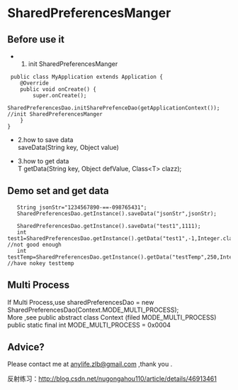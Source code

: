 # SharedPreferencesManger
## Before use it
- 1. init SharedPreferencesManger
```
 public class MyApplication extends Application {
	@Override
	public void onCreate() {
		super.onCreate();
		SharedPreferencesDao.initSharePrefenceDao(getApplicationContext());  //init SharedPreferencesManger
	}
}
```  

- 2.how to save data  
saveData(String key, Object value) 

- 3.how to get data  
<T> T getData(String key, Object defValue, Class&lt;T> clazz);  

## Demo set and get data  
```
   String jsonStr="1234567890-==-098765431";
   SharedPreferencesDao.getInstance().saveData("jsonStr",jsonStr);

   SharedPreferencesDao.getInstance().saveData("test1",1111);
   int test1=SharedPreferencesDao.getInstance().getData("test1",-1,Integer.class); //not good enough
   int testTemp=SharedPreferencesDao.getInstance().getData("testTemp",250,Integer.class);  //have nokey testtemp
```
## Multi Process  

   If Multi Process,use 		sharedPreferencesDao = new SharedPreferencesDao(Context.MODE_MULTI_PROCESS);  
   More ,see     public abstract class Context (filed MODE_MULTI_PROCESS)  
   public static final int MODE_MULTI_PROCESS = 0x0004

## Advice?

Please contact me at anylife.zlb@gmail.com ,thank you .  


反射练习：http://blog.csdn.net/nugongahou110/article/details/46913461
